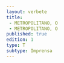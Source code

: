 ```yaml
---
layout: verbete
title:
 - METROPOLITANO, O
 - METROPOLITANO, O
published: true
edition: 1  
type: T
subtype: Imprensa
---
```


